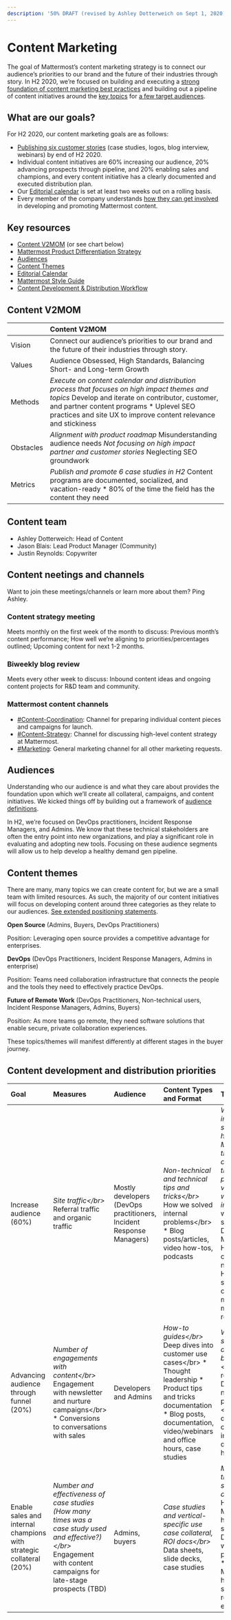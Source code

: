 ```yaml
---
description: '50% DRAFT (revised by Ashley Dotterweich on Sept 1, 2020)'
---
```


# Content Marketing

The goal of Mattermost’s content marketing strategy is to connect our audience’s priorities to our brand and the future of their industries through story. In H2 2020, we’re focused on building and executing a [strong foundation of content marketing best practices](https://handbook.mattermost.com/operations/messaging-and-math/content-marketing/content-development-distribution-processes) and building out a pipeline of content initiatives around the [key topics](https://docs.google.com/document/d/1sVwlZN56dQYy-QVOXtYwlRgAOMaz80Mcl86jzx0KOPE/edit#) for [a few target audiences](https://docs.google.com/document/d/1GxrnTj6FbFul1MJqCttFe7gt5-gz-OCEg8gzfipLLrI/edit?ts=5f222db3).

## What are our goals?

For H2 2020, our content marketing goals are as follows:

* [Publishing six customer stories](https://app.asana.com/0/1181403834255289/1194040652702369/f) \(case studies, logos, blog interview, webinars\) by end of H2 2020.
* Individual content initiatives are 60% increasing our audience, 20% advancing prospects through pipeline, and 20% enabling sales and champions, and every content initiative has a clearly documented and executed distribution plan.
* Our [Editorial calendar](https://app.asana.com/0/1190898966199137/list) is set at least two weeks out on a rolling basis.
* Every member of the company understands [how they can get involved](https://handbook.mattermost.com/operations/messaging-and-math/content-marketing/contributing-content) in developing and promoting Mattermost content.

## Key resources

* [Content V2MOM](https://docs.google.com/document/d/1_YhnLS2b4tMslOI5St7daGdfteYaFoZPNbPOErD7v54/edit#) \(or see chart below\)
* [Mattermost Product Differentiation Strategy](https://docs.google.com/document/d/16ip7CSpjG3eX_sL7PABgrkIk51rdN2kCfxeahaIQpUA/edit)
* [Audiences](https://docs.google.com/document/d/1GxrnTj6FbFul1MJqCttFe7gt5-gz-OCEg8gzfipLLrI/edit?ts=5f222db3)
* [Content Themes](https://docs.google.com/document/d/1sVwlZN56dQYy-QVOXtYwlRgAOMaz80Mcl86jzx0KOPE/edit#)
* [Editorial Calendar](https://app.asana.com/0/1190898966199137/list)
* [Mattermost Style Guide](https://handbook.mattermost.com/operations/operations/company-processes/publishing/publishing-guidelines/voice-tone-and-writing-style-guidelines)
* [Content Development & Distribution Workflow](https://handbook.mattermost.com/operations/messaging-and-math/content-marketing/content-development-distribution-processes)

## Content V2MOM

|  | Content V2MOM |
| :--- | :--- |
| Vision | Connect our audience’s priorities to our brand and the future of their industries through story. |
| Values | Audience Obsessed, High Standards, Balancing Short- and Long-term Growth |
| Methods |  _Execute on content calendar and distribution process that focuses on high impact themes and topics_  Develop and iterate on contributor, customer, and partner content programs \* Uplevel SEO practices and site UX to improve content relevance and stickiness |
| Obstacles |  _Alignment with product roadmap_  Misunderstanding audience needs  _Not focusing on high impact partner and customer stories_  Neglecting SEO groundwork |
| Metrics |  _Publish and promote 6 case studies in H2_  Content programs are documented, socialized, and vacation-ready \* 80% of the time the field has the content they need |

## Content team

* Ashley Dotterweich: Head of Content
* Jason Blais: Lead Product Manager \(Community\)
* Justin Reynolds: Copywriter

## Content neetings and channels

Want to join these meetings/channels or learn more about them? Ping Ashley.

### Content strategy meeting

Meets monthly on the first week of the month to discuss: Previous month’s content performance; How well we’re aligning to priorities/percentages outlined; Upcoming content for next 1-2 months.

### Biweekly blog review

Meets every other week to discuss: Inbound content ideas and ongoing content projects for R&D team and community.

### Mattermost content channels

* [\#Content-Coordination](https://community.mattermost.com/private-core/channels/content-coordination): Channel for preparing individual content pieces and campaigns for launch.
* [\#Content-Strategy](https://community.mattermost.com/private-core/channels/content-strategy): Channel for discussing high-level content strategy at Mattermost.
* [\#Marketing](https://community.mattermost.com/private-core/channels/marketing): General marketing channel for all other marketing requests.

## Audiences

Understanding who our audience is and what they care about provides the foundation upon which we’ll create all collateral, campaigns, and content initiatives. We kicked things off by building out a framework of [audience definitions](https://docs.google.com/document/d/1GxrnTj6FbFul1MJqCttFe7gt5-gz-OCEg8gzfipLLrI/edit?ts=5f222db3).

In H2, we’re focused on DevOps practitioners, Incident Response Managers, and Admins. We know that these technical stakeholders are often the entry point into new organizations, and play a significant role in evaluating and adopting new tools. Focusing on these audience segments will allow us to help develop a healthy demand gen pipeline.

## Content themes

There are many, many topics we can create content for, but we are a small team with limited resources. As such, the majority of our content initiatives will focus on developing content around three categories as they relate to our audiences. [See extended positioning statements](https://docs.google.com/document/d/1sVwlZN56dQYy-QVOXtYwlRgAOMaz80Mcl86jzx0KOPE/edit#).

**Open Source** \(Admins, Buyers, DevOps Practitioners\)

Position: Leveraging open source provides a competitive advantage for enterprises.

**DevOps** \(DevOps Practitioners, Incident Response Managers, Admins in enterprise\)

Position: Teams need collaboration infrastructure that connects the people and the tools they need to effectively practice DevOps.

**Future of Remote Work** \(DevOps Practitioners, Non-technical users, Incident Response Managers, Admins, Buyers\)

Position: As more teams go remote, they need software solutions that enable secure, private collaboration experiences.

These topics/themes will manifest differently at different stages in the buyer journey.

## Content development and distribution priorities

| Goal | Measures | Audience | Content Types and Format | Themes | Distribution Tactics |
| :--- | :--- | :--- | :--- | :--- | :--- |
| Increase audience \(60%\) |  _Site traffic&lt;/br&gt;_  Referral traffic and organic traffic | Mostly developers \(DevOps practitioners, Incident Response Managers\) |  _Non-technical and technical tips and tricks&lt;/br&gt;_  How we solved internal problems&lt;/br&gt; \* Blog posts/articles, video how-tos, podcasts |  _What are the interesting open source projects happening at Mattermost? In the communities that we’re a part of, the verticals that we’re selling into?&lt;/br&gt;_  What we’re doing to streamline DevOps at Mattermost? How is DevOps changing right now?&lt;/br&gt; \* How do I solve specific challenges in moving or managing my remote team? |  _SEO \(Site-wide and optimization for specific posts\)&lt;/br&gt;_  Offsite linking and publishing \(Reddit, opensource.com, HN\)&lt;/br&gt; \* Partner marketing |
| Advancing audience through funnel \(20%\) |  _Number of engagements with content&lt;/br&gt;_  Engagement with newsletter and nurture campaigns&lt;/br&gt; \* Conversions to conversations with sales | Developers and Admins |  _How-to guides&lt;/br&gt;_  Deep dives into customer use cases&lt;/br&gt; \* Thought leadership  \* Product tips and tricks documentation  \* Blog posts, documentation, video/webinars and office hours, case studies |  _Why is an open source platform a good idea for businesses?&lt;/br&gt;_  What resources do DevOps teams need to improve processes?&lt;/br&gt; \* What does remote culture look like in 2020? What direction is it headed? |  _Cross-linking between content&lt;/br&gt;_  Email nurture campaigns&lt;/br&gt; \* Monthly newsletter  \* Social media |
| Enable sales and internal champions with strategic collateral \(20%\) |  _Number and effectiveness of case studies \(How many times was a case study used and effective?\)&lt;/br&gt;_  Engagement with content campaigns for late-stage prospects \(TBD\) | Admins, buyers |  _Case studies and vertical-specific use case collateral, ROI docs&lt;/br&gt;_  Data sheets, slide decks, case studies |  _Mattermost as the best open source alternative&lt;/br&gt;_  How Mattermost helps streamline DevOps workflow and processes&lt;/br&gt; \* How Mattermost helps provide secure, private remote experiences |  _Cross-linking between content&lt;/br&gt;_  Email newsletter&lt;/br&gt; \* Sales collateral \(slides, data sheets, case studies\) |
